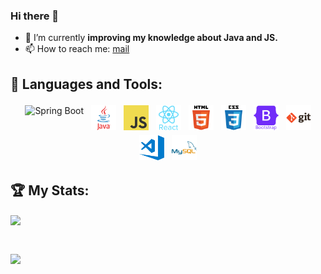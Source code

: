 ### Hi there 👋

- 🌱 I’m currently **improving my knowledge about Java and JS.**
- 📫 How to reach me: [mail](mailto:p.becker2000@hotmail.com)

## 🧰 Languages and Tools:
<p align="center">
    <img src="https://pivotal.gallerycdn.vsassets.io/extensions/pivotal/vscode-boot-dev-pack/0.0.8/1537205812649/Microsoft.VisualStudio.Services.Icons.Default" alt="Spring Boot" height="40" style="vertical-align:top; margin:4px">
    <img src="https://raw.githubusercontent.com/devicons/devicon/master/icons/java/java-original-wordmark.svg" alt="Java" height="40" style="vertical-align:top; margin:4px">
    <img src="https://raw.githubusercontent.com/github/explore/80688e429a7d4ef2fca1e82350fe8e3517d3494d/topics/javascript/javascript.png" alt="Javascript" height="40" style="vertical-align:top; margin:4px">
    <img src="https://raw.githubusercontent.com/devicons/devicon/master/icons/react/react-original-wordmark.svg" alt="React" height="40" style="vertical-align:top; margin:4px">
    <img src="https://raw.githubusercontent.com/devicons/devicon/master/icons/html5/html5-original-wordmark.svg" alt="HTML" height="40" style="vertical-align:top; margin:4px">
    <img src="https://raw.githubusercontent.com/devicons/devicon/master/icons/css3/css3-original-wordmark.svg" alt="CSS" height="40" style="vertical-align:top; margin:4px">
    <img src="https://raw.githubusercontent.com/devicons/devicon/master/icons/bootstrap/bootstrap-plain-wordmark.svg" alt="BootStrap" height="40" style="vertical-align:top; margin:4px">
    <img src="https://raw.githubusercontent.com/devicons/devicon/master/icons/git/git-original-wordmark.svg" alt="GIT" height="40" style="vertical-align:top; margin:4px">
    <img src="https://raw.githubusercontent.com/github/explore/80688e429a7d4ef2fca1e82350fe8e3517d3494d/topics/visual-studio-code/visual-studio-code.png" alt="VS Code" height="40" style="vertical-align:top; margin:4px">
    <img src="https://raw.githubusercontent.com/devicons/devicon/master/icons/mysql/mysql-original-wordmark.svg" alt="MySQL" height="40" style="vertical-align:top; margin:4px">
</p>

## :trophy: My Stats:
<p>
    <img align= "center" src = "https://readme-stats-cfgj2cxdy.vercel.app/api?username=phb2000&count_private=true&show_icons=true&theme=tokyonight"/>
    <pre>   </pre>
    <img align= "center" src = "https://readme-stats-cfgj2cxdy.vercel.app/api/top-langs/?username=phb2000&theme=tokyonight&count_private=true&include_all_commits=true&show_icons=true&layout=compact"/>
   
</p>


